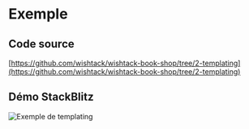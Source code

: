 # Exemple

## Code source

[https://github.com/wishtack/wishtack-book-shop/tree/2-templating](https://github.com/wishtack/wishtack-book-shop/tree/2-templating)

## Démo StackBlitz


![Exemple de templating](../../.gitbook/assets/template-example.gif)



